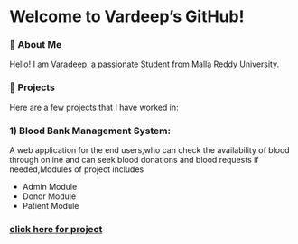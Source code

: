 # Welcome to Vardeep’s GitHub!

### 👋 About Me
Hello! I am Varadeep, a passionate Student from Malla Reddy University.

### 🚀 Projects
Here are a few projects that I have worked in:

### 1) Blood Bank Management System: 
A web application for the end users,who can check the availability of blood through online and can seek blood donations and blood requests if needed,Modules of project includes
- Admin Module
- Donor Module
- Patient Module

### [click here for project](https://github.com/varadeep09/Blood-Bank-Management-System/tree/main)

